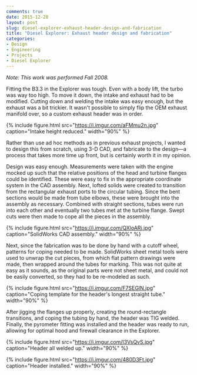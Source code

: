 ```yaml
---
comments: true
date: 2015-12-28
layout: post
slug: diesel-explorer-exhaust-header-design-and-fabrication
title: "Diesel Explorer: Exhaust header design and fabrication"
categories:
- Design
- Engineering
- Projects
- Diesel Explorer
---
```


_Note: This work was performed Fall 2008._

Fitting the B3.3 in the Explorer was tough. Even with a body lift, the turbo was
way too high. To move it down, the intake and exhaust had to be modified.
Cutting down and welding the intake was easy enough, but the exhaust was a bit
trickier. It wasn't possible to simply flip the OEM exhaust manifold over, so a
custom exhaust header was in order.

{% include figure.html src="https://i.imgur.com/aFMmu2n.jpg" caption="Intake height reduced." width="90%" %}

Rather than use ad hoc methods as in previous exhaust projects, I wanted to
design this from scratch, using 3-D CAD, and fabricate to the design—a process
that takes more time up front, but is certainly worth it in my opinion.

Design was easy enough. Measurements were taken with the engine mocked up such
that the relative positions of the head and turbine flanges could be identified.
These were easy to fix in the appropriate coordinate system in the CAD assembly.
Next, lofted solids were created to transition from the rectangular exhaust
ports to the circular tubing. Since the bent sections would be made from tube
elbows, these were brought into the assembly as necessary. Combined with
straight sections, tubes were run into each other and eventually two tubes met
at the turbine flange. Swept cuts were then made to cope all the pieces in the
assembly.

{% include figure.html src="https://i.imgur.com/QXloARj.jpg" caption="SolidWorks CAD assembly." width="90%" %}

Next, since the fabrication was to be done by hand with a cutoff wheel, patterns
for coping needed to be made. SolidWorks sheet metal tools were used to unwrap
the cut pieces, from which flat pattern drawings were made, then wrapped around
the tubes for marking. This was not quite at easy as it sounds, as the original
parts were not sheet metal, and could not be easily converted, so they had to be
re-modeled as such.

{% include figure.html src="https://i.imgur.com/F7SEGlN.jpg" caption="Coping template for the header's longest straight tube." width="90%" %}

After jigging the flanges up properly, creating the round-rectangle transitions,
and coping the tubing by hand, the header was TIG welded. Finally, the pyrometer
fitting was installed and the header was ready to run, allowing for optimal hood
and firewall clearance in the Explorer.

{% include figure.html src="https://i.imgur.com/I3VsQvS.jpg" caption="Header all welded up." width="90%" %}

{% include figure.html src="https://i.imgur.com/480D3Ft.jpg" caption="Header installed." width="90%" %}
